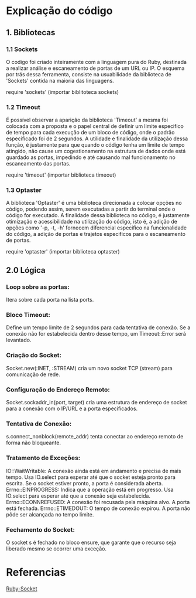 # Explicação do código

   ## 1. Bibliotecas  

### 1.1 Sockets

 O codigo foi criado inteiramente com a linguagem pura do Ruby, destinada a realizar análise e escaneamento de portas de um URL ou IP. O esquema por trás dessa ferramenta, consiste na usuabilidade da biblioteca de 'Sockets' contida na maioria das linguagens. 

 require 'sockets' (importar biblitoteca sockets)

### 1.2 Timeout

 É possível observar a aparição da biblioteca 'Timeout' a mesma foi colocada com a proposta e o papel central de definir um limite especifico de tempo para cada execução de um bloco de código, onde o padrão especificado foi de 2 segundos.
 A utilidade e finalidade da utilização dessa função, é justamente para que quando o código tenha um limite de tempo atingido, não cause um cogestionamento na estrutura de dados onde está guardado as portas, impedindo e até causando mal funcionamento no escaneamento das portas.

 require 'timeout' (importar biblioteca timeout)

 ### 1.3 Optaster

  A biblioteca 'Optaster' é uma biblioteca direcionada a colocar opções no código, podendo assim, serem executadas a partir do terminal onde o código for executado. A finalidade dessa biblioteca no código, é justamente otimização e acessibilidade na utilização do código, isto é, a adição de opções como '-p, -t, -h' fornecem diferencial especifico na funcionalidade do código, a adição de portas e trajetos especificos para o escaneamento de portas.

  require 'optaster' (importar biblioteca optaster)

  ## 2.0 Lógica

   ### Loop sobre as portas:
Itera sobre cada porta na lista ports.

  ### Bloco Timeout:
Define um tempo limite de 2 segundos para cada tentativa de conexão. Se a conexão não for estabelecida dentro desse tempo, um Timeout::Error será levantado.

  ### Criação do Socket:
Socket.new(:INET, :STREAM) cria um novo socket TCP (stream) para comunicação de rede.

  ### Configuração do Endereço Remoto:
Socket.sockaddr_in(port, target) cria uma estrutura de endereço de socket para a conexão com o IP/URL e a porta especificados.

  ### Tentativa de Conexão:
s.connect_nonblock(remote_addr) tenta conectar ao endereço remoto de forma não bloqueante.

  ### Tratamento de Exceções:
IO::WaitWritable: A conexão ainda está em andamento e precisa de mais tempo. Usa IO.select para esperar até que o socket esteja pronto para escrita. Se o socket estiver pronto, a porta é considerada aberta.
Errno::EINPROGRESS: Indica que a operação está em progresso. Usa IO.select para esperar até que a conexão seja estabelecida.
Errno::ECONNREFUSED: A conexão foi recusada pela máquina alvo. A porta está fechada.
Errno::ETIMEDOUT: O tempo de conexão expirou. A porta não pôde ser alcançada no tempo limite.

  ### Fechamento do Socket:
O socket s é fechado no bloco ensure, que garante que o recurso seja liberado mesmo se ocorrer uma exceção.

# Referencias

[Ruby-Socket](https://ruby-doc.org/stdlib-3.1.0/libdoc/socket/rdoc/Socket.html
)


  
